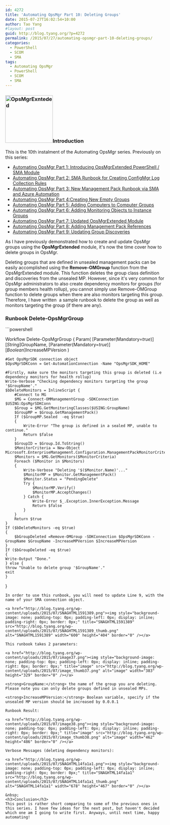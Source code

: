 ```yaml
---
id: 4272
title: 'Automating OpsMgr Part 10: Deleting Groups'
date: 2015-07-27T16:02:54+10:00
author: Tao Yang
#layout: post
guid: http://blog.tyang.org/?p=4272
permalink: /2015/07/27/automating-opsmgr-part-10-deleting-groups/
categories:
  - PowerShell
  - SCOM
  - SMA
tags:
  - Automating OpsMgr
  - PowerShell
  - SCOM
  - SMA
---
```

<h3><a href="http://blog.tyang.org/wp-content/uploads/2015/06/OpsMgrExnteded.png"><img class="alignleft size-thumbnail wp-image-4038" src="http://blog.tyang.org/wp-content/uploads/2015/06/OpsMgrExnteded-150x150.png" alt="OpsMgrExnteded" width="150" height="150" /></a>Introduction</h3>
This is the 10th instalment of the Automating OpsMgr series. Previously on this series:
<ul>
	<li><a href="http://blog.tyang.org/2015/06/24/automating-opsmgr-part-1-introducing-opsmgrextended-powershell-sma-module/">Automating OpsMgr Part 1: Introducing OpsMgrExtended PowerShell / SMA Module</a></li>
	<li><a href="http://blog.tyang.org/2015/06/28/automating-opsmgr-part-2-sma-runbook-for-creating-configmgr-log-collection-rules/">Automating OpsMgr Part 2: SMA Runbook for Creating ConfigMgr Log Collection Rules</a></li>
	<li><a href="http://blog.tyang.org/2015/06/30/automating-opsmgr-part-3-new-management-pack-runbook-via-sma-and-azure-automation/">Automating OpsMgr Part 3: New Management Pack Runbook via SMA and Azure Automation</a></li>
	<li><a href="http://blog.tyang.org/2015/07/02/automating-opsmgr-part-4-create-new-empty-groups/">Automating OpsMgr Part 4:Creating New Empty Groups</a></li>
	<li><a href="http://blog.tyang.org/2015/07/06/automating-opsmgr-part-5-adding-computers-to-computer-groups/">Automating OpsMgr Part 5: Adding Computers to Computer Groups</a></li>
	<li><a href="http://blog.tyang.org/2015/07/13/automating-opsmgr-part-6-adding-monitoring-objects-to-instance-groups/">Automating OpsMgr Part 6: Adding Monitoring Objects to Instance Groups</a></li>
	<li><a href="http://blog.tyang.org/2015/07/17/automating-opsmgr-part-7-updated-opsmgrextended-module/">Automating OpsMgr Part 7: Updated OpsMgrExtended Module</a></li>
	<li><a href="http://blog.tyang.org/2015/07/17/automating-opsmgr-part-8-adding-management-pack-references/">Automating OpsMgr Part 8: Adding Management Pack References</a></li>
	<li><a href="http://blog.tyang.org/2015/07/17/automating-opsmgr-part-9-updating-group-discoveries/" target="_blank">Automating OpsMgr Part 9: Updating Group Discoveries</a></li>
</ul>
As I have previously demonstrated how to create and update OpsMgr groups using the <strong>OpsMgrExtended</strong> module, it's now the time cover how to delete groups in OpsMgr.

Deleting groups that are defined in unsealed management packs can be easily accomplished using the <strong>Remove-OMGroup</strong> function from the OpsMgrExtended module. This function deletes the group class definition and discoveries from the unsealed MP. However, since it's very common for OpsMgr administrators to also create dependency monitors for groups (for group members health rollup), you cannot simply use Remove-OMGroup function to delete groups when there are also monitors targeting this group. Therefore, I have written  a sample runbook to delete the group as well as monitors targeting the group (if there are any).
<h3>Runbook Delete-OpsMgrGroup</h3>
```powershell

Workflow Delete-OpsMgrGroup
{
	Param(
	[Parameter(Mandatory=$true)][String]$GroupName,
	[Parameter(Mandatory=$true)][Boolean]$IncreaseMPVersion
	)
 
	#Get OpsMgrSDK connection object
	$OpsMgrSDKConn = Get-AutomationConnection -Name "OpsMgrSDK_HOME"

	#Firstly, make sure the monitors targeting this group is deleted (i.e dependency monitors for health rollup)
	Write-Verbose "Checking dependency monitors targeting the group '$GroupName'."
	$bDeleteMonitors = InlineScript {
		#Connect to MG
		$MG = Connect-OMManagementGroup -SDKConnection $USING:OpsMgrSDKConn
		$Group = $MG.GetMonitoringClasses($USING:GroupName)
		$GroupMP = $Group.GetManagementPack()
		If ($GroupMP.Sealed  -eq $true)
		{
			Write-Error "The group is defined in a sealed MP, unable to continue."
			Return $false
		}
		$GroupID = $Group.Id.ToString()
		$MonitorCriteria = New-Object Microsoft.EnterpriseManagement.Configuration.ManagementPackMonitorCriteria("Target='$GroupID'")
		$Monitors = $MG.GetMonitors($MonitorCriteria)
		Foreach ($Monitor in $Monitors)
		{
			Write-Verbose "Deleting '$($Monitor.Name)'..."
			$MonitorMP = $Monitor.GetManagementPack()
			$Monitor.Status = "PendingDelete"
			Try {
				$MonitorMP.Verify()
				$MonitorMP.AcceptChanges()
			} Catch {
				Write-Error $_.Exception.InnerException.Message
				Return $false
			}
		}
		Return $true
	}
	If ($bDeleteMonitors -eq $true)
	{
		$bGroupDeleted =Remove-OMGroup -SDKConnection $OpsMgrSDKConn -GroupName $GroupName -IncreaseMPVersion $IncreaseMPVersion
	}
	If ($bGroupDeleted -eq $true)
	{
	Write-Output "Done."
	} else {
	throw "Unable to delete group '$GroupName'."
	exit
	}
}

```
In order to use this runbook, you will need to update Line 9, with the name of your SMA connection object.

<a href="http://blog.tyang.org/wp-content/uploads/2015/07/SNAGHTML1591389.png"><img style="background-image: none; padding-top: 0px; padding-left: 0px; display: inline; padding-right: 0px; border: 0px;" title="SNAGHTML1591389" src="http://blog.tyang.org/wp-content/uploads/2015/07/SNAGHTML1591389_thumb.png" alt="SNAGHTML1591389" width="600" height="404" border="0" /></a>

This runbook takes 2 parameters:

<a href="http://blog.tyang.org/wp-content/uploads/2015/07/image37.png"><img style="background-image: none; padding-top: 0px; padding-left: 0px; display: inline; padding-right: 0px; border: 0px;" title="image" src="http://blog.tyang.org/wp-content/uploads/2015/07/image_thumb37.png" alt="image" width="383" height="329" border="0" /></a>

<strong>GroupName:</strong> the name of the group you are deleting. Please note you can only delete groups defined in unsealed MPs.

<strong>IncreaseMPVersion:</strong> Boolean variable, specify if the unsealed MP version should be increased by 0.0.0.1

Runbook Result:

<a href="http://blog.tyang.org/wp-content/uploads/2015/07/image38.png"><img style="background-image: none; padding-top: 0px; padding-left: 0px; display: inline; padding-right: 0px; border: 0px;" title="image" src="http://blog.tyang.org/wp-content/uploads/2015/07/image_thumb38.png" alt="image" width="462" height="486" border="0" /></a>

Verbose Messages (deleting dependency monitors):

<a href="http://blog.tyang.org/wp-content/uploads/2015/07/SNAGHTML14fa1a1.png"><img style="background-image: none; padding-top: 0px; padding-left: 0px; display: inline; padding-right: 0px; border: 0px;" title="SNAGHTML14fa1a1" src="http://blog.tyang.org/wp-content/uploads/2015/07/SNAGHTML14fa1a1_thumb.png" alt="SNAGHTML14fa1a1" width="678" height="467" border="0" /></a>

&nbsp;
<h3>Conclusion</h3>
This post is rather short comparing to some of the previous ones in this series. I have few ideas for the next post, but haven't decided which one am I going to write first. Anyways, until next time, happy automating!